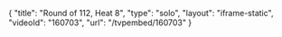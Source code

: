 {
    "title": "Round of 112, Heat 8",
    "type": "solo",
    "layout": "iframe-static",
    "videoId": "160703",
    "url": "\/tvpembed\/160703"
}